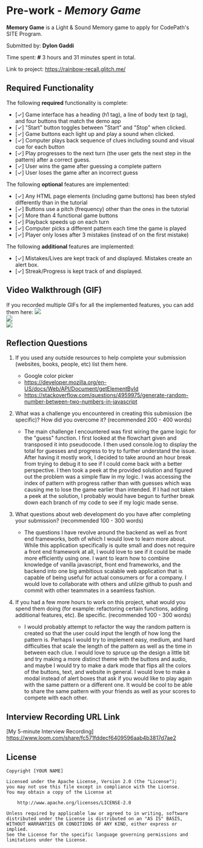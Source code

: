 # Pre-work - *Memory Game*

**Memory Game** is a Light & Sound Memory game to apply for CodePath's SITE Program. 

Submitted by: **Dylon Gaddi**

Time spent: **#** 3 hours and 31 minutes spent in total.

Link to project: https://rainbow-recall.glitch.me/

## Required Functionality

The following **required** functionality is complete:

* [✓] Game interface has a heading (h1 tag), a line of body text (p tag), and four buttons that match the demo app
* [✓] "Start" button toggles between "Start" and "Stop" when clicked. 
* [✓] Game buttons each light up and play a sound when clicked. 
* [✓] Computer plays back sequence of clues including sound and visual cue for each button
* [✓] Play progresses to the next turn (the user gets the next step in the pattern) after a correct guess. 
* [✓] User wins the game after guessing a complete pattern
* [✓] User loses the game after an incorrect guess

The following **optional** features are implemented:

* [✓] Any HTML page elements (including game buttons) has been styled differently than in the tutorial
* [✓] Buttons use a pitch (frequency) other than the ones in the tutorial
* [✓] More than 4 functional game buttons
* [✓] Playback speeds up on each turn
* [✓] Computer picks a different pattern each time the game is played
* [✓] Player only loses after 3 mistakes (instead of on the first mistake)

The following **additional** features are implemented:

- [✓] Mistakes/Lives are kept track of and displayed. Mistakes create an alert box.
- [✓] Streak/Progress is kept track of and displayed.

## Video Walkthrough (GIF)

If you recorded multiple GIFs for all the implemented features, you can add them here:
<img src="http://g.recordit.co/cFUCeIGc04.gif"><br>
<img src="http://g.recordit.co/ipj99dcTet.gif"><br>
<img src="http://g.recordit.co/CaYR8fcpB1.gif"><br>

## Reflection Questions
1. If you used any outside resources to help complete your submission (websites, books, people, etc) list them here. 
    - Google color picker
    - https://developer.mozilla.org/en-US/docs/Web/API/Document/getElementById
    - https://stackoverflow.com/questions/4959975/generate-random-number-between-two-numbers-in-javascript


2. What was a challenge you encountered in creating this submission (be specific)? How did you overcome it? (recommended 200 - 400 words) 
    - The main challenge I encountered was first wiring the game logic for the "guess" function. I first looked at the flowchart given and transposed it into pseudocode. I then used console.log to display the total for guesses and progress to try to further understand the issue. After having it mostly work, I decided to take around an hour break from trying to debug it to see if I could come back with a better perspective. I then took a peek at the provided solution and figured out the problem was a simple flaw in my logic. I was accessing the index of pattern with progress rather than with guesses which was causing me to lose the game earlier than intended. If I had not taken a peek at the solution, I probably would have begun to further break down each branch of my code to see if my logic made sense. 

3. What questions about web development do you have after completing your submission? (recommended 100 - 300 words) 
    - The questions I have revolve around the backend as well as front end frameworks, both of which I would love to learn more about. While this application specifically is quite small and does not require a front end framework at all, I would love to see if it could be made more efficiently using one. I want to learn how to combine knowledge of vanilla javascript, front end frameworks, and the backend into one big ambitious scalable web application that is capable of being useful for actual consumers or for a company. I would love to collaborate with others and utilzie github to push and commit with other teammates in a seamless fashion.

4. If you had a few more hours to work on this project, what would you spend them doing (for example: refactoring certain functions, adding additional features, etc). Be specific. (recommended 100 - 300 words) 
    - I would probably attempt to refactor the way the random pattern is created so that the user could input the length of how long the pattern is. Perhaps I would try to  implement easy, medium, and hard difficulties that scale the length of the pattern as well as the time in between each clue. I would love to spruce up the design a little bit and try making a more distinct theme with the buttons and audio, and maybe I would try to make a dark mode that flips all the colors of the buttons, text, and website in general. I would love to make a modal instead of alert boxes that ask if you would like to play again with the same pattern or a different one. It would be cool to be able to share the same pattern with your friends as well as your scores to compete with each other.



## Interview Recording URL Link

[My 5-minute Interview Recording] https://www.loom.com/share/fc571fddecf6409596aab4b3817d7ae2


## License

    Copyright [YOUR NAME]

    Licensed under the Apache License, Version 2.0 (the "License");
    you may not use this file except in compliance with the License.
    You may obtain a copy of the License at

        http://www.apache.org/licenses/LICENSE-2.0

    Unless required by applicable law or agreed to in writing, software
    distributed under the License is distributed on an "AS IS" BASIS,
    WITHOUT WARRANTIES OR CONDITIONS OF ANY KIND, either express or implied.
    See the License for the specific language governing permissions and
    limitations under the License.
